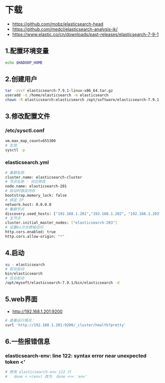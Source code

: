 # 下载
- https://github.com/mobz/elasticsearch-head
- https://github.com/medcl/elasticsearch-analysis-ik/
- https://www.elastic.co/cn/downloads/past-releases/elasticsearch-7-9-1

## 1.配置环境变量
```sh
echo $HADOOP_HOME
```
## 2.创建用户
```sh
tar -zvxf elasticsearch-7.9.1-linux-x86_64.tar.gz
useradd -d /home/elasticsearch -m elasticsearch
chown -R elasticsearch:elasticsearch /opt/software/elasticsearch-7.9.1
```
## 3.修改配置文件
### /etc/sysctl.conf
```sh
vm.max_map_count=655300
# 生效
sysctl -p
```
### elasticsearch.yml
```sh
# 集群名称
cluster.name: elasticsearch-cluster
# 节点名称 - 对应修改
node.name: elasticsearch-201
# 启动时锁定内存
bootstrap.memory_lock: false
# 绑定 IP
network.host: 0.0.0.0
# 集群节点
discovery.seed_hosts: ["192.168.1.201","192.168.1.202", "192.168.1.203"]
# 主节点
cluster.initial_master_nodes: ["elasticsearch-203"]
# 设置es允许跨域访问
http.cors.enabled: true
http.cors.allow-origin: "*"
```
## 4.启动
```sh
su - elasticsearch
# 前台启动
bin/elasticsearch
# 后台启动
/opt/mysoft/elasticsearch-7.9.1/bin/elasticsearch -d
```
## 5.web界面
- http://192.168.1.201:9200

```sh
# 查看运行情况：
curl 'http://192.168.1.201:9200/_cluster/health?pretty'
```
## 6.一些报错信息
### elasticsearch-env: line 122: syntax error near unexpected token <'
```sh
# 修改 elasticsearch-env 122 行
#   done < <(env) 改为  done <<< 'env'
```